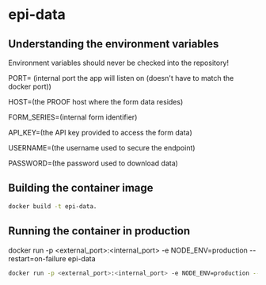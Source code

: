 # epi-data

## Understanding the environment variables

Environment variables should never be checked into the repository!

PORT= (internal port the app will listen on (doesn't have to match the docker port))

HOST=(the PROOF host where the form data resides)

FORM_SERIES=(internal form identifier)

API_KEY=(the API key provided to access the form data)

USERNAME=(the username used to secure the endpoint)

PASSWORD=(the password used to download data)


## Building the container image

```bash
docker build -t epi-data.
```
## Running the container in production

docker run -p <external_port>:<internal_port> -e NODE_ENV=production --restart=on-failure epi-data

```bash
docker run -p <external_port>:<internal_port> -e NODE_ENV=production --restart=on-failure epi-data
```